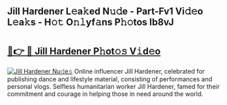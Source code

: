 ## Jill Hardener L𝚎a𝚔ed N𝚞𝚍e - Part-Fv1 Vi𝚍𝚎o L𝚎a𝚔s - H𝚘𝚝 O𝚗𝚕yf𝚊ns P𝚑𝚘tos Ib8vJ

# <h2><a href="http://kfdi2d7.oniu.top/?m=Jill+Hardener">🔗👉 🔴 Jill Hardener P𝚑ot𝚘𝚜 V𝚒d𝚎o</a></h2>

[![Jill Hardener Nu𝚍e𝚜](https://i.imgur.com/0qMVB7G.gif)](http://kfdi2d7.oniu.top/?m=Jill+Hardener)
Online influencer Jill Hardener, celebrated for publishing dance and lifestyle material, consisting of performances and personal vlogs. Selfless humanitarian worker Jill Hardener, famed for their commitment and courage in helping those in need around the world.  
